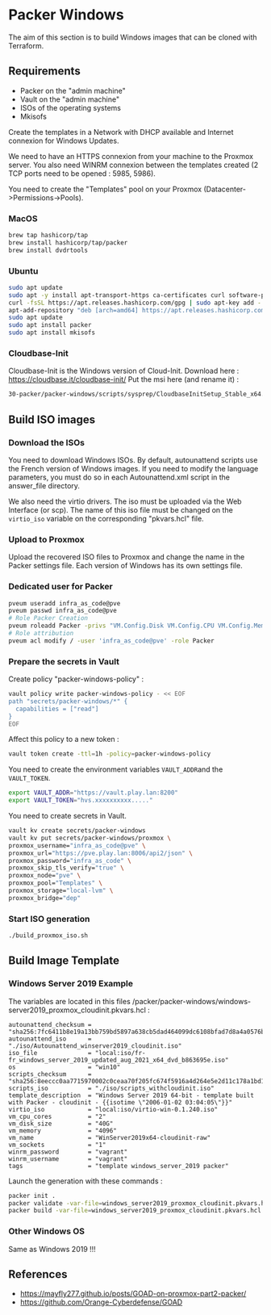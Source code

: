 # Packer Windows

The aim of this section is to build Windows images that can be cloned with Terraform.

## Requirements

- Packer on the "admin machine"
- Vault on the "admin machine"
- ISOs of the operating systems
- Mkisofs

Create the templates in a Network with DHCP available and Internet connexion for Windows Updates.

We need to have an HTTPS connexion from your machine to the Proxmox server. You also need WINRM connexion between the templates created (2 TCP ports need to be opened : 5985, 5986).

You need to create the "Templates" pool on your Proxmox (Datacenter->Permissions->Pools).

### MacOS

```bash
brew tap hashicorp/tap
brew install hashicorp/tap/packer
brew install dvdrtools
```

### Ubuntu

```bash
sudo apt update
sudo apt -y install apt-transport-https ca-certificates curl software-properties-common
curl -fsSL https://apt.releases.hashicorp.com/gpg | sudo apt-key add -
apt-add-repository "deb [arch=amd64] https://apt.releases.hashicorp.com $(lsb_release -cs) main"
sudo apt update
sudo apt install packer
sudo apt install mkisofs
```

### Cloudbase-Init

Cloudbase-Init is the Windows version of Cloud-Init.
Download here : <https://cloudbase.it/cloudbase-init/>
Put the msi here (and rename it) :

```bash
30-packer/packer-windows/scripts/sysprep/CloudbaseInitSetup_Stable_x64.msi
```

## Build ISO images

### Download the ISOs

You need to download Windows ISOs. By default, autounattend scripts use the French version of Windows images. If you need to modify the language parameters, you must do so in each Autounattend.xml script in the answer_file directory.

We also need the virtio drivers. The iso must be uploaded via the Web Interface (or scp). The name of this iso file must be changed on the `virtio_iso` variable on the corresponding "pkvars.hcl" file.

### Upload to Proxmox

Upload the recovered ISO files to Proxmox and change the name in the Packer settings file. Each version of Windows has its own settings file.

### Dedicated user for Packer

```bash
pveum useradd infra_as_code@pve
pveum passwd infra_as_code@pve
# Role Packer Creation
pveum roleadd Packer -privs "VM.Config.Disk VM.Config.CPU VM.Config.Memory Datastore.AllocateTemplate Datastore.Audit Datastore.AllocateSpace Sys.Modify VM.Config.Options VM.Allocate VM.Audit VM.Console VM.Config.CDROM VM.Config.Cloudinit VM.Config.Network VM.PowerMgmt VM.Config.HWType VM.Monitor SDN.Use"
# Role attribution
pveum acl modify / -user 'infra_as_code@pve' -role Packer
```

### Prepare the secrets in Vault

Create policy "packer-windows-policy" :

```bash
vault policy write packer-windows-policy - << EOF
path "secrets/packer-windows/*" {
  capabilities = ["read"]
}
EOF
```

Affect this policy to a new token :

```bash
vault token create -ttl=1h -policy=packer-windows-policy
```

You need to create the environment variables `VAULT_ADDR`and the `VAULT_TOKEN`.

```bash
export VAULT_ADDR="https://vault.play.lan:8200"
export VAULT_TOKEN="hvs.xxxxxxxxxx....."
```

You need to create secrets in Vault.

```bash
vault kv create secrets/packer-windows
vault kv put secrets/packer-windows/proxmox \
proxmox_username="infra_as_code@pve" \
proxmox_url="https://pve.play.lan:8006/api2/json" \
proxmox_password="infra_as_code" \
proxmox_skip_tls_verify="true" \
proxmox_node="pve" \
proxmox_pool="Templates" \
proxmox_storage="local-lvm" \
proxmox_bridge="dep"
```

### Start ISO generation

```bash
./build_proxmox_iso.sh
```

## Build Image Template

### Windows Server 2019 Example

The variables are located in this files /packer/packer-windows/windows-server2019_proxmox_cloudinit.pkvars.hcl :

```hcl
autounattend_checksum = "sha256:7fc6411b8e19a13bb759bd5897a638cb5dad464099dc6108bfad7d8a4a0576bb"
autounattend_iso      = "./iso/Autounattend_winserver2019_cloudinit.iso"
iso_file              = "local:iso/fr-fr_windows_server_2019_updated_aug_2021_x64_dvd_b863695e.iso"
os                    = "win10"
scripts_checksum      = "sha256:8eeccc0aa7715970002c0ceaa70f205fc674f5916a4d264e5e2d11c178a1bd19"
scripts_iso           = "./iso/scripts_withcloudinit.iso"
template_description  = "Windows Server 2019 64-bit - template built with Packer - cloudinit - {{isotime \"2006-01-02 03:04:05\"}}"
virtio_iso            = "local:iso/virtio-win-0.1.240.iso"
vm_cpu_cores          = "2"
vm_disk_size          = "40G"
vm_memory             = "4096"
vm_name               = "WinServer2019x64-cloudinit-raw"
vm_sockets            = "1"
winrm_password        = "vagrant"
winrm_username        = "vagrant"
tags                  = "template windows_server_2019 packer"

```

Launch the generation with these commands :

```bash
packer init .
packer validate -var-file=windows_server2019_proxmox_cloudinit.pkvars.hcl .
packer build -var-file=windows_server2019_proxmox_cloudinit.pkvars.hcl .
```

### Other Windows OS

Same as Windows 2019 !!!

## References

- <https://mayfly277.github.io/posts/GOAD-on-proxmox-part2-packer/>
- <https://github.com/Orange-Cyberdefense/GOAD>
